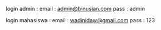 login admin :
email : admin@binusian.com
pass : admin

login mahasiswa :
email : wadinidaw@gmail.com
pass : 123